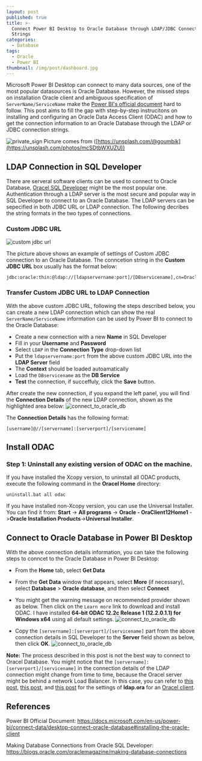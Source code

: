 ```yaml
---
layout: post
published: true
title: >-
  Connect Power BI Desktop to Oracle Database through LDAP/JDBC Connection
  Strings
categories:
  - Database
tags:
  - Oracle
  - Power BI
thumbnail: /img/post/dashboard.jpg
---
```

Microsoft Power BI Desktop can connect to many data sources, one of the most popular datasources is Oracle Database. However, the missed steps on installation Oracle client and ambiguous specification of `ServerName/ServiceName` make the [Power BI's official document](https://docs.microsoft.com/en-us/power-bi/connect-data/desktop-connect-oracle-database#installing-the-oracle-client) hard to follow. This post aims to fill the gap with step-by-step instrucitons on installing and configuring an Oracle Data Access Client (ODAC) and how to get the connection information to an Oracle Database through the LDAP or JDBC connection strings.
<!--more-->

![private_sign]({{site.baseurl}}/img/post/dashboard.jpg)
Picture comes from ([https://unsplash.com/@goumbik](https://unsplash.com/photos/mcSDtbWXUZU))


## LDAP Connection in SQL Developer

There are serveral software clients can be used to connect to Oracle Database, [Oracel SQL Developer](https://www.oracle.com/database/technologies/appdev/sqldeveloper-landing.html) might be the most popular one. Authentication through a LDAP server is the most secure and popular way in SQL Developer to connect to an Oracle Database. The LDAP servers can be sepecified in both JDBC URL or LDAP connection. The following decribes the string formats in the two types of connections.

### Custom JDBC URL
![custom jdbc url]({{site.baseurl}}/img/post/sql_developer01.PNG)

The picture above shows an example of settings of Custom JDBC connection to an Oracle Database. The conncetion string in the **Custom JDBC URL** box usually has the format below:
```
jdbc:oracle:thin:@ldap://[ldapservername:port]/[DBservicename],cn=Oraclecontext,dc=domaincontext
```

### Transfer Custom JDBC URL to LDAP Connection
With the above custom JDBC URL, following the steps described below, you can create a new LDAP connection which can show the real `ServerName/ServiceName` information can be used by Power BI to connect to the Oracle Database:
* Create a new connection with a new **Name** in SQL Developer
* Fill in your **Username** and **Password**
* Select `LDAP` in the **Connection Type** drop-down list
* Put the `ldapservername:port` from the above custom JDBC URL into the **LDAP Server** field
* The **Context** should be loaded autoamatically
* Load the `DBservicename` as the **DB Service**
* **Test** the connection, if succeffuly, click the **Save** button.

After create the new connection, if you expand the left panel, you will find the **Connection Details** of the new LDAP connection, shown as the highlighted area below:
![connect_to_oracle_db]({{site.baseurl}}/img/post/connect-oracle-database_1.png)

The **Connection Details** has the following format:
```
[username]@//[servername]:[serverport]/[servicename]
```

## Install ODAC

### Step 1: Uninstall any existing version of ODAC on the machine.  
If you have installed the Xcopy version, to uninstall all ODAC products, execute the following command in the **Oracel Home** directory:
```
uninstall.bat all odac
```
If you have installed non-Xcopy version, you can use the Universal Installer. You can find it from:
**Start** -> **All programs** -> **Oracle - OraClient12Home1** ->**Oracle Installation Products**->**Universal Installer**.




## Connect to Oracle Database in Power BI Desktop
With the  above connection details information, you can take the following steps to conncet to the Oracle Database in Power BI Desktop:
* From the **Home** tab, select **Get Data**
* From the **Get Data** window that appears, select **More** (if necessary), select **Database** > **Oracle database**, and then select **Connect**

* You might get the warning message on recommended provider shown as below. Then click on the `Learn more` link to download and install ODAC. I have installed **64-bit ODAC 12.2c Release 1 (12.2.0.1.1) for Windows x64** using all default settings.
![connect_to_oracle_db]({{site.baseurl}}/img/post/connect-oracle-database_2.png)

* Copy the `[servername]:[serverport]/[servicename]` part from the above connection details in SQL Developer to the **Server** field shown as below, then click **OK**.
![connect_to_oracle_db]({{site.baseurl}}/img/post/connect-oracle-database_3.png)

**Note:**
The process described in this post is not the best way to connect to Oracel Database. You might notice that the `[servername]:[serverport]/[servicename]` in the connection details of the LDAP connection might change from time to time, because the Oracel server might be behind a network Load Balancer. In this case, you can refer to [this post](https://medium.com/@eikonomega/connecting-to-oracle-database-with-cx-oracle-and-ldap-5da7925a305c), [this post](http://technologydribble.info/2015/02/10/how-to-create-an-oracle-database-link-using-ldap-authentication/), and [this post](https://docs.oracle.com/cd/E11882_01/network.112/e10835/ldap.htm#NETRF011) for the settings of **ldap.ora** for an [Oracel client](https://www.oracle.com/database/technologies/install-odac-12c-122010.html).


## References
Power BI Official Document:
https://docs.microsoft.com/en-us/power-bi/connect-data/desktop-connect-oracle-database#installing-the-oracle-client

Making Database Connections from Oracle SQL Developer:
https://blogs.oracle.com/oraclemagazine/making-database-connections
